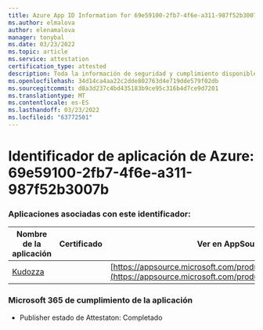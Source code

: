 ```yaml
---
title: Azure App ID Information for 69e59100-2fb7-4f6e-a311-987f52b3007b
ms.author: elmalova
author: elenamalova
manager: tonybal
ms.date: 03/23/2022
ms.topic: article
ms.service: attestation
certification_type: attested
description: Toda la información de seguridad y cumplimiento disponible para 69e59100-2fb7-4f6e-a311-987f52b3007b.
ms.openlocfilehash: 34d14ca4aa22c2dde802763d4e719dde579f02db
ms.sourcegitcommit: d8a3d237c4bd435183b9ce95c316b4d7ce9d7201
ms.translationtype: MT
ms.contentlocale: es-ES
ms.lasthandoff: 03/23/2022
ms.locfileid: "63772501"
---
```

# <a name="azure-app-id-69e59100-2fb7-4f6e-a311-987f52b3007b"></a>Identificador de aplicación de Azure: 69e59100-2fb7-4f6e-a311-987f52b3007b


### <a name="apps-associated-with-this-id"></a>Aplicaciones asociadas con este identificador:
| **Nombre de la aplicación** | **Certificado** | **Ver en AppSource** |
|--------------|---------------|-----------------------|
| [Kudozza](../forward/WA200002599.md) |  | [https://appsource.microsoft.com/product/office/WA200002599](https://appsource.microsoft.com/product/office/WA200002599) |

### <a name="microsoft-365-app-compliance-status"></a>Microsoft 365 de cumplimiento de la aplicación
- Publisher estado de Attestaton: Completado
